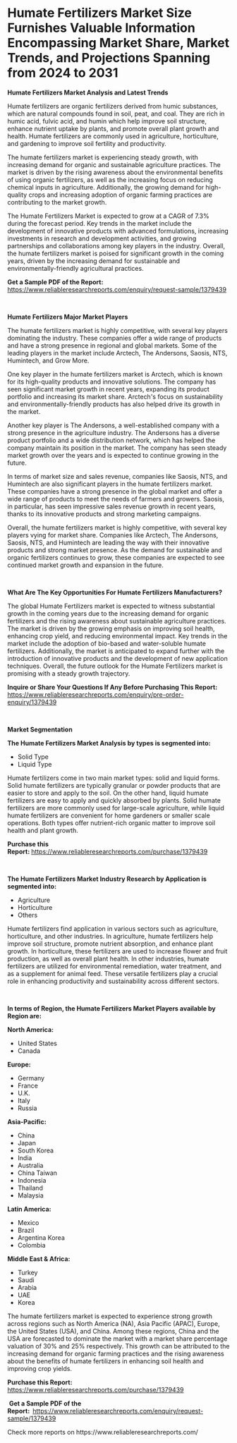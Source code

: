 <p><h1>Humate Fertilizers Market Size Furnishes Valuable Information Encompassing Market Share, Market Trends, and Projections Spanning from 2024 to 2031</h1></p><p><strong>Humate Fertilizers Market Analysis and Latest Trends</strong></p>
<p><p>Humate fertilizers are organic fertilizers derived from humic substances, which are natural compounds found in soil, peat, and coal. They are rich in humic acid, fulvic acid, and humin which help improve soil structure, enhance nutrient uptake by plants, and promote overall plant growth and health. Humate fertilizers are commonly used in agriculture, horticulture, and gardening to improve soil fertility and productivity.</p><p>The humate fertilizers market is experiencing steady growth, with increasing demand for organic and sustainable agriculture practices. The market is driven by the rising awareness about the environmental benefits of using organic fertilizers, as well as the increasing focus on reducing chemical inputs in agriculture. Additionally, the growing demand for high-quality crops and increasing adoption of organic farming practices are contributing to the market growth.</p><p>The Humate Fertilizers Market is expected to grow at a CAGR of 7.3% during the forecast period. Key trends in the market include the development of innovative products with advanced formulations, increasing investments in research and development activities, and growing partnerships and collaborations among key players in the industry. Overall, the humate fertilizers market is poised for significant growth in the coming years, driven by the increasing demand for sustainable and environmentally-friendly agricultural practices.</p></p>
<p><strong>Get a Sample PDF of the Report:&nbsp;</strong> <a href="https://www.reliableresearchreports.com/enquiry/request-sample/1379439">https://www.reliableresearchreports.com/enquiry/request-sample/1379439</a></p>
<p>&nbsp;</p>
<p><strong>Humate Fertilizers Major Market Players</strong></p>
<p><p>The humate fertilizers market is highly competitive, with several key players dominating the industry. These companies offer a wide range of products and have a strong presence in regional and global markets. Some of the leading players in the market include Arctech, The Andersons, Saosis, NTS, Humintech, and Grow More.</p><p>One key player in the humate fertilizers market is Arctech, which is known for its high-quality products and innovative solutions. The company has seen significant market growth in recent years, expanding its product portfolio and increasing its market share. Arctech's focus on sustainability and environmentally-friendly products has also helped drive its growth in the market.</p><p>Another key player is The Andersons, a well-established company with a strong presence in the agriculture industry. The Andersons has a diverse product portfolio and a wide distribution network, which has helped the company maintain its position in the market. The company has seen steady market growth over the years and is expected to continue growing in the future.</p><p>In terms of market size and sales revenue, companies like Saosis, NTS, and Humintech are also significant players in the humate fertilizers market. These companies have a strong presence in the global market and offer a wide range of products to meet the needs of farmers and growers. Saosis, in particular, has seen impressive sales revenue growth in recent years, thanks to its innovative products and strong marketing campaigns.</p><p>Overall, the humate fertilizers market is highly competitive, with several key players vying for market share. Companies like Arctech, The Andersons, Saosis, NTS, and Humintech are leading the way with their innovative products and strong market presence. As the demand for sustainable and organic fertilizers continues to grow, these companies are expected to see continued market growth and expansion in the future.</p></p>
<p>&nbsp;</p>
<p><strong>What Are The Key Opportunities For Humate Fertilizers Manufacturers?</strong></p>
<p><p>The global Humate Fertilizers market is expected to witness substantial growth in the coming years due to the increasing demand for organic fertilizers and the rising awareness about sustainable agriculture practices. The market is driven by the growing emphasis on improving soil health, enhancing crop yield, and reducing environmental impact. Key trends in the market include the adoption of bio-based and water-soluble humate fertilizers. Additionally, the market is anticipated to expand further with the introduction of innovative products and the development of new application techniques. Overall, the future outlook for the Humate Fertilizers market is promising with a steady growth trajectory.</p></p>
<p><strong>Inquire or Share Your Questions If Any Before Purchasing This Report:</strong> <a href="https://www.reliableresearchreports.com/enquiry/pre-order-enquiry/1379439">https://www.reliableresearchreports.com/enquiry/pre-order-enquiry/1379439</a></p>
<p>&nbsp;</p>
<p><strong>Market Segmentation</strong></p>
<p><strong>The Humate Fertilizers Market Analysis by types is segmented into:</strong></p>
<p><ul><li>Solid Type</li><li>Liquid Type</li></ul></p>
<p><p>Humate fertilizers come in two main market types: solid and liquid forms. Solid humate fertilizers are typically granular or powder products that are easier to store and apply to the soil. On the other hand, liquid humate fertilizers are easy to apply and quickly absorbed by plants. Solid humate fertilizers are more commonly used for large-scale agriculture, while liquid humate fertilizers are convenient for home gardeners or smaller scale operations. Both types offer nutrient-rich organic matter to improve soil health and plant growth.</p></p>
<p><strong>Purchase this Report:&nbsp;</strong><a href="https://www.reliableresearchreports.com/purchase/1379439">https://www.reliableresearchreports.com/purchase/1379439</a></p>
<p>&nbsp;</p>
<p><strong>The Humate Fertilizers Market Industry Research by Application is segmented into:</strong></p>
<p><ul><li>Agriculture</li><li>Horticulture</li><li>Others</li></ul></p>
<p><p>Humate fertilizers find application in various sectors such as agriculture, horticulture, and other industries. In agriculture, humate fertilizers help improve soil structure, promote nutrient absorption, and enhance plant growth. In horticulture, these fertilizers are used to increase flower and fruit production, as well as overall plant health. In other industries, humate fertilizers are utilized for environmental remediation, water treatment, and as a supplement for animal feed. These versatile fertilizers play a crucial role in enhancing productivity and sustainability across different sectors.</p></p>
<p>&nbsp;</p>
<p><strong>In terms of Region, the Humate Fertilizers Market Players available by Region are:</strong></p>
<p>
    <p> <strong> North America: </strong>
        <ul>
            <li>United States</li>
            <li>Canada</li>
        </ul>
        </p> 
    <p> <strong> Europe: </strong>
        <ul>
            <li>Germany</li>
            <li>France</li>
            <li>U.K.</li>
            <li>Italy</li>
            <li>Russia</li>
        </ul>
        </p> 
    <p> <strong> Asia-Pacific: </strong>
        <ul>
            <li>China</li>
            <li>Japan</li>
            <li>South Korea</li>
            <li>India</li>
            <li>Australia</li>
            <li>China Taiwan</li>
            <li>Indonesia</li>
            <li>Thailand</li>
            <li>Malaysia</li>
        </ul>
        </p> 
    <p> <strong> Latin America: </strong>
        <ul>
            <li>Mexico</li>
            <li>Brazil</li>
            <li>Argentina Korea</li>
            <li>Colombia</li>
        </ul>
        </p> 
    <p> <strong> Middle East & Africa: </strong>
        <ul>
            <li>Turkey</li>
            <li>Saudi</li>
            <li>Arabia</li>
            <li>UAE</li>
            <li>Korea</li>
        </ul>
    </p>
    </p>
<p><p>The humate fertilizers market is expected to experience strong growth across regions such as North America (NA), Asia Pacific (APAC), Europe, the United States (USA), and China. Among these regions, China and the USA are forecasted to dominate the market with a market share percentage valuation of 30% and 25% respectively. This growth can be attributed to the increasing demand for organic farming practices and the rising awareness about the benefits of humate fertilizers in enhancing soil health and improving crop yields.</p></p>
<p><strong>Purchase this Report: </strong><a href="https://www.reliableresearchreports.com/purchase/1379439">https://www.reliableresearchreports.com/purchase/1379439</a></p>
<p>&nbsp;<strong>Get a Sample PDF of the Report:&nbsp;&nbsp;</strong><a href="https://www.reliableresearchreports.com/enquiry/request-sample/1379439">https://www.reliableresearchreports.com/enquiry/request-sample/1379439</a></p>
<p><strong></strong></p>
<p>Check more reports on https://www.reliableresearchreports.com/</p>